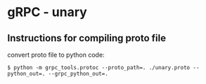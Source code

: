# gRPC - unary

## Instructions for compiling proto file

convert proto file to python code:

```
$ python -m grpc_tools.protoc --proto_path=. ./unary.proto --python_out=. --grpc_python_out=.
```
